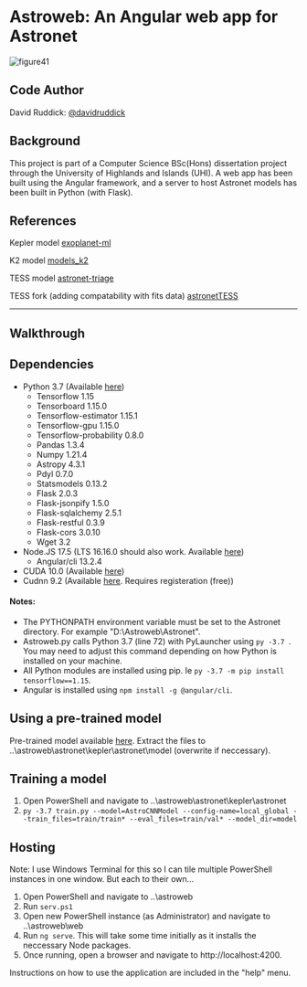 # Astroweb: An Angular web app for Astronet

![figure41](https://user-images.githubusercontent.com/69145275/181589398-dd0851ef-b1c0-4cba-809f-f60ed819cd92.png)

Code Author
---
David Ruddick: [@davidruddick](https://github.com/davidruddick)

Background
---
This project is part of a Computer Science BSc(Hons) dissertation project through the University of Highlands and Islands (UHI). A web app has been built using the Angular framework, and a server to host Astronet models has been built in Python (with Flask).

References
---
Kepler model [exoplanet-ml](https://github.com/google-research/exoplanet-ml/blob/master/exoplanet-ml/astronet/README.md)

K2 model [models_k2](https://github.com/aedattilo/models_K2/blob/master/README.md)

TESS model [astronet-triage](https://github.com/yuliang419/Astronet-Triage/blob/master/README.md)

TESS fork (adding compatability with fits data) [astronetTESS](https://github.com/B1ack2un/AstronetTESS/blob/main/README.md)

---

## Walkthrough

Dependencies
---
 - Python 3.7 (Available [here](https://www.python.org/downloads/release/python-379/))
   - Tensorflow 1.15
   - Tensorboard 1.15.0
   - Tensorflow-estimator 1.15.1
   - Tensorflow-gpu 1.15.0
   - Tensorflow-probability 0.8.0
   - Pandas 1.3.4
   - Numpy 1.21.4
   - Astropy 4.3.1
   - Pdyl 0.7.0
   - Statsmodels 0.13.2
   - Flask 2.0.3
   - Flask-jsonpify 1.5.0
   - Flask-sqlalchemy 2.5.1
   - Flask-restful 0.3.9
   - Flask-cors 3.0.10
   - Wget 3.2
- Node.JS 17.5 (LTS 16.16.0 should also work. Available [here](https://nodejs.org/en/download/))
  - Angular/cli 13.2.4
- CUDA 10.0 (Available [here](https://developer.nvidia.com/cuda-10.0-download-archive))
- Cudnn 9.2 (Available [here](https://developer.nvidia.com/cudnn). Requires registeration (free))

#### Notes:
- The PYTHONPATH environment variable must be set to the Astronet directory. For example "D:\Astroweb\Astronet".
- Astroweb.py calls Python 3.7 (line 72) with PyLauncher using `py -3.7 `. You may need to adjust this command depending on how Python is installed on your machine.
- All Python modules are installed using pip. Ie `py -3.7 -m pip install tensorflow==1.15`.
- Angular is installed using `npm install -g @angular/cli`.


Using a pre-trained model
---
Pre-trained model available [here](https://drive.google.com/file/d/1dd6c3P1OWykrQgn2quQS7eV1S0qv_qAk/view?usp=sharing).
Extract the files to ..\astroweb\astronet\kepler\astronet\model (overwrite if neccessary).

Training a model
---
1. Open PowerShell and navigate to ..\astroweb\astronet\kepler\astronet
2. `py -3.7 train.py --model=AstroCNNModel --config-name=local_global --train_files=train/train* --eval_files=train/val* --model_dir=model`

Hosting
---
Note: I use Windows Terminal for this so I can tile multiple PowerShell instances in one window. But each to their own...
1. Open PowerShell and navigate to ..\astroweb
2. Run `serv.ps1`
3. Open new PowerShell instance (as Administrator) and navigate to ..\astroweb\web
4. Run `ng serve`. This will take some time initially as it installs the neccessary Node packages.
5. Once running, open a browser and navigate to http://localhost:4200.

Instructions on how to use the application are included in the "help" menu.
